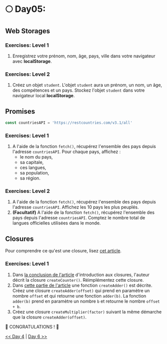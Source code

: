 # 🌕 Day05:

## Web Storages

### Exercises: Level 1

1. Enregistrez votre prénom, nom, âge, pays, ville dans votre navigateur avec **localStorage**.

### Exercises: Level 2

1. Créez un objet `student`. L'objet `student` aura un prénom, un nom, un âge, des compétences et un pays. Stockez l'objet `student` dans votre navigateur local **localStorage**.

## Promises


```js
const countriesAPI = 'https://restcountries.com/v3.1/all'
```

### Exercises: Level 1

1. A l'aide de la fonction `fetch()`, récupérez l'ensemble des pays depuis l'adresse `countriesAPI`. Pour chaque pays, affichez :
   - le nom du pays,
   - sa capitale,
   - ces langues,
   - sa population,
   - sa région.

### Exercises: Level 2

1. A l'aide de la fonction `fetch()`, récupérez l'ensemble des pays depuis l'adresse `countriesAPI`. Affichez les 10 pays les plus peuplés.
2. **(Facultatif)** A l'aide de la fonction `fetch()`, récupérez l'ensemble des pays depuis l'adresse `countriesAPI`. Comptez le nombre total de langues officielles utilisées dans le monde.

## Closures

Pour comprendre ce qu'est une closure, lisez [cet article](https://medium.com/dailyjs/i-never-understood-javascript-closures-9663703368e8).

### Exercises: Level 1

1. Dans [la conclusion de l'article](https://medium.com/dailyjs/i-never-understood-javascript-closures-9663703368e8#a82b) d'introduction aux closures, l'auteur décrit la closure `createCounter()`. Réimplémentez cette closure.
2. Dans [cette partie de l'article](https://medium.com/dailyjs/i-never-understood-javascript-closures-9663703368e8#1daf) une fonction `createAdder()` est décrite. Créez une closure `createAdder(offset)` qui prend en paramètre un nombre `offset` et qui retourne une fonction `adder(b)`. La fonction `adder(b)` prend en paramètre un nombre `b` et retourne le nombre `offset + b`.
3. Créez une closure `createMultiplier(factor)` suivant la même démarche que la closure `createAdder(offset)`.

🎉 CONGRATULATIONS ! 🎉

[<< Day 4](../day_04/day_04.md) | [Day 6 >>](../day_06/day_06.md)